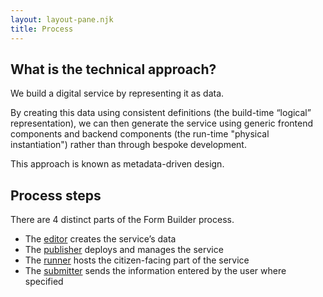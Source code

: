 ```yaml
---
layout: layout-pane.njk
title: Process
---
```


## What is the technical approach?

We build a digital service by representing it as data.

By creating this data using consistent definitions (the build-time “logical” representation), we can then generate the service using generic frontend components and backend components (the run-time "physical instantiation") rather than through bespoke development.

This approach is known as metadata-driven design.

## Process steps

There are 4 distinct parts of the Form Builder process.

- The [editor](../editor) creates the service’s data
- The [publisher](../publisher) deploys and manages the service
- The [runner](../runner) hosts the citizen-facing part of the service
- The [submitter](../submitter) sends the information entered by the user where specified

